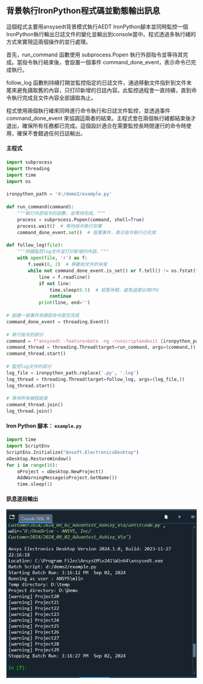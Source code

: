 背景執行IronPython程式碼並動態輸出訊息
---
這個程式主要用ansysedt背景模式執行AEDT IronPython腳本並同時監控一個IronPython執行輸出日誌文件的變化並輸出到console當中。程式透過多執行緒的方式來實現這兩個操作的並行處理。

首先，run_command 函數使用 subprocess.Popen 執行外部指令並等待其完成。當指令執行結束後，會設置一個事件 command_done_event，表示命令已完成執行。

follow_log 函數則持續打開並監控指定的日誌文件，通過移動文件指針到文件末尾來避免讀取舊的內容，只打印新增的日誌內容。此監控過程會一直持續，直到命令執行完成且文件內容全部讀取為止。

程式使用兩個執行緒來同時進行命令執行和日誌文件監控，並透過事件 command_done_event 來協調這兩者的結束。主程式會在兩個執行緒都結束後才退出，確保所有任務都已完成。這個設計適合在需要監控長時間運行的命令時使用，確保不會錯過任何日誌輸出。

#### 主程式
```python
import subprocess
import threading
import time
import os

ironpython_path = 'd:/demo2/example.py'

def run_command(command):
    """執行外部指令的函數，並等待完成。"""
    process = subprocess.Popen(command, shell=True)
    process.wait()  # 等待指令執行完畢
    command_done_event.set()  # 設置事件，表示指令執行已完成

def follow_log(file):
    """持續監控log文件並打印新增的內容。"""
    with open(file, 'r') as f:
        f.seek(0, 2)  # 移動到文件的末尾
        while not command_done_event.is_set() or f.tell() != os.fstat(f.fileno()).st_size:
            line = f.readline()
            if not line:
                time.sleep(0.5)  # 短暫休眠，避免過度佔用CPU
                continue
            print(line, end='')

# 創建一個事件來跟踪命令是否完成
command_done_event = threading.Event()

# 執行指令的部分
command = f"ansysedt -feature=beta -ng -runscriptandexit {ironpython_path}"
command_thread = threading.Thread(target=run_command, args=(command,))
command_thread.start()

# 監控log文件的部分
log_file = ironpython_path.replace('.py', '.log')
log_thread = threading.Thread(target=follow_log, args=(log_file,))
log_thread.start()

# 等待所有線程結束
command_thread.join()
log_thread.join()
```

#### Iron Python 腳本： `example.py`
```python
import time
import ScriptEnv
ScriptEnv.Initialize("Ansoft.ElectronicsDesktop")
oDesktop.RestoreWindow()
for i in range(10):
    oProject = oDesktop.NewProject()
    AddWarningMessage(oProject.GetName())
    time.sleep(1)

```
#### 訊息逐段輸出
![2024-09-02_15-20-09](/assets/2024-09-02_15-20-09.png)
